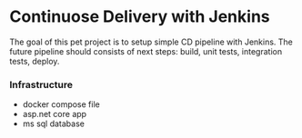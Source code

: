 # Continuose Delivery with Jenkins
The goal of this pet project is to setup simple CD pipeline with Jenkins.
The future pipeline should consists of next steps: build, unit tests, integration tests, deploy.

### Infrastructure
- docker compose file
- asp.net core app
- ms sql database
